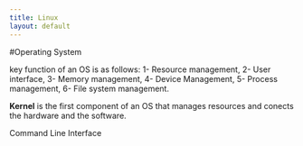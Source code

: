 ```yaml
---
title: Linux
layout: default
---
```


#Operating System

key function of an OS is as follows: 1- Resource management, 2- User interface, 3- Memory management, 4- Device Management, 5- Process management, 6- File system management. 

**Kernel** is the first component of an OS that manages resources and conects the hardware and the software.

Command Line Interface

